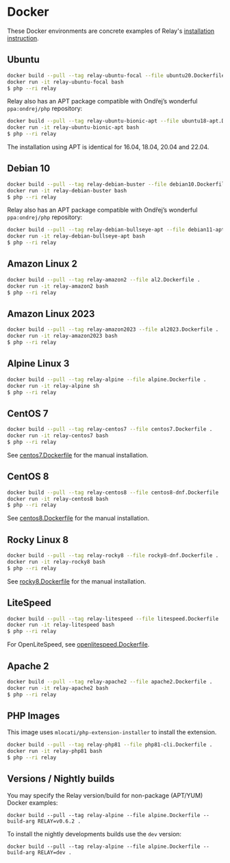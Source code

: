 # Docker

These Docker environments are concrete examples of Relay's [installation instruction](https://relay.so/docs/installation).

## Ubuntu

```bash
docker build --pull --tag relay-ubuntu-focal --file ubuntu20.Dockerfile .
docker run -it relay-ubuntu-focal bash
$ php --ri relay
```

Relay also has an APT package compatible with Ondřej’s wonderful `ppa:ondrej/php` repository:

```bash
docker build --pull --tag relay-ubuntu-bionic-apt --file ubuntu18-apt.Dockerfile .
docker run -it relay-ubuntu-bionic-apt bash
$ php --ri relay
```

The installation using APT is identical for 16.04, 18.04, 20.04 and 22.04.

## Debian 10

```bash
docker build --pull --tag relay-debian-buster --file debian10.Dockerfile .
docker run -it relay-debian-buster bash
$ php --ri relay
```

Relay also has an APT package compatible with Ondřej’s wonderful `ppa:ondrej/php` repository:

```bash
docker build --pull --tag relay-debian-bullseye-apt --file debian11-apt.Dockerfile .
docker run -it relay-debian-bullseye-apt bash
$ php --ri relay
```

## Amazon Linux 2

```bash
docker build --pull --tag relay-amazon2 --file al2.Dockerfile .
docker run -it relay-amazon2 bash
$ php --ri relay
```

## Amazon Linux 2023

```bash
docker build --pull --tag relay-amazon2023 --file al2023.Dockerfile .
docker run -it relay-amazon2023 bash
$ php --ri relay
```

## Alpine Linux 3

```bash
docker build --pull --tag relay-alpine --file alpine.Dockerfile .
docker run -it relay-alpine sh
$ php --ri relay
```

## CentOS 7

```bash
docker build --pull --tag relay-centos7 --file centos7.Dockerfile .
docker run -it relay-centos7 bash
$ php --ri relay
```

See [centos7.Dockerfile](/docker/centos7.Dockerfile) for the manual installation.

## CentOS 8

```bash
docker build --pull --tag relay-centos8 --file centos8-dnf.Dockerfile .
docker run -it relay-centos8 bash
$ php --ri relay
```

See [centos8.Dockerfile](/docker/centos8.Dockerfile) for the manual installation.

## Rocky Linux 8

```bash
docker build --pull --tag relay-rocky8 --file rocky8-dnf.Dockerfile .
docker run -it relay-rocky8 bash
$ php --ri relay
```

See [rocky8.Dockerfile](/docker/rocky8.Dockerfile) for the manual installation.

## LiteSpeed

```bash
docker build --pull --tag relay-litespeed --file litespeed.Dockerfile .
docker run -it relay-litespeed bash
$ php --ri relay
```

For OpenLiteSpeed, see [openlitespeed.Dockerfile](/docker/openlitespeed.Dockerfile).

## Apache 2

```bash
docker build --pull --tag relay-apache2 --file apache2.Dockerfile .
docker run -it relay-apache2 bash
$ php --ri relay
```

## PHP Images

This image uses `mlocati/php-extension-installer` to install the extension.

```bash
docker build --pull --tag relay-php81 --file php81-cli.Dockerfile .
docker run -it relay-php81 bash
$ php --ri relay
```

## Versions / Nightly builds

You may specify the Relay version/build for non-package (APT/YUM) Docker examples:

```
docker build --pull --tag relay-alpine --file alpine.Dockerfile --build-arg RELAY=v0.6.2 .
```

To install the nightly developments builds use the `dev` version:

```
docker build --pull --tag relay-alpine --file alpine.Dockerfile --build-arg RELAY=dev .
```
